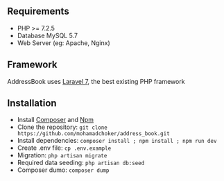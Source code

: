 ## Requirements

* PHP >= 7.2.5
* Database MySQL 5.7
* Web Server (eg: Apache, Nginx)

## Framework

AddressBook uses [Laravel 7](http://laravel.com), the best existing PHP framework

## Installation

* Install [Composer](https://getcomposer.org/download) and [Npm](https://nodejs.org/en/download)
* Clone the repository: `git clone https://github.com/mohamadchoker/address_book.git`
* Install dependencies: `composer install ; npm install ; npm run dev`
* Create .env file: `cp .env.example`
* Migration: `php artisan migrate`
* Required data seeding: `php artisan db:seed`
* Composer dumo: `composer dump`
